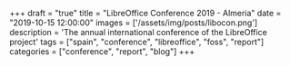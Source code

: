 +++
draft = "true"
title = "LibreOffice Conference 2019 - Almeria"
date = "2019-10-15 12:00:00"
images = ['/assets/img/posts/libocon.png']
description = 'The annual international conference of the LibreOffice project'
tags = ["spain", "conference", "libreoffice", "foss", "report"]
categories = ["conference", "report", "blog"]
+++

###